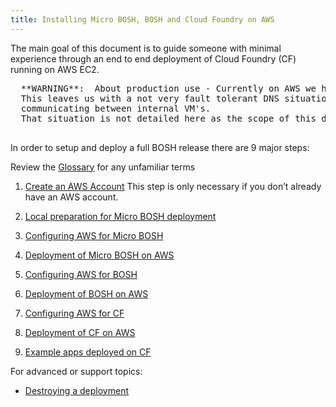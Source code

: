 ```yaml
---
title: Installing Micro BOSH, BOSH and Cloud Foundry on AWS
---
```


The main goal of this document is to guide someone with minimal experience through an end to end deployment of Cloud Foundry (CF) running on AWS EC2.

  <pre class='warning'>
  **WARNING**:  About production use - Currently on AWS we have to use BOSH DNS which requres a single VM implementation of PostgreSQL.
  This leaves us with a not very fault tolerant DNS situation. Without a reliable DNS situation you'll need to use static IP's for
  communicating between internal VM's.
  That situation is not detailed here as the scope of this document is to get you up and running as quickly as is currently possible
  </pre>


In order to setup and deploy a full BOSH release there are 9 major steps:

Review the [Glossary](/docs/running/deploying-cf/aws-ec2/glossary.html) for any unfamiliar terms

1. [Create an AWS Account](http://goo.gl/MaAybK) This step is only necessary if you don’t already have an AWS account.

1. [Local preparation for Micro BOSH deployment](/docs/running/deploying-cf/aws-ec2/local_bosh.html)

1. [Configuring AWS for Micro BOSH](/docs/running/deploying-cf/aws-ec2/configure_aws_micro_bosh.html)

1. [Deployment of Micro BOSH on AWS](/docs/running/deploying-cf/aws-ec2/deploy_aws_micro_bosh.html)

1. [Configuring AWS for BOSH](/docs/running/deploying-cf/aws-ec2/configure_aws_bosh.html)

1. [Deployment of BOSH on AWS](/docs/running/deploying-cf/aws-ec2/deploy_aws_bosh.html)

1. [Configuring AWS for CF](/docs/running/deploying-cf/aws-ec2/configure_aws_cf.html)

1. [Deployment of CF on AWS](/docs/running/deploying-cf/aws-ec2/deploy_aws_cf.html)

1. [Example apps deployed on CF](/docs/running/deploying-cf/aws-ec2/example_apps.html)


For advanced or support topics:

* [Destroying a deployment](/docs/running/deploying-cf/aws-ec2/destroying_deployments.html)